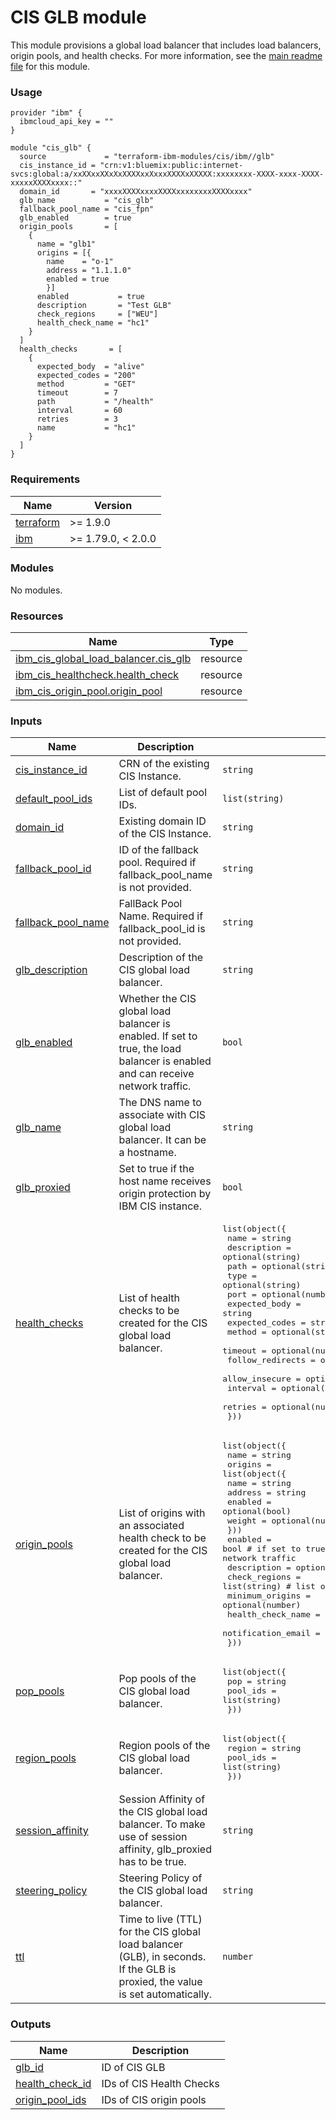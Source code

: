 # CIS GLB module

This module provisions a global load balancer that includes load balancers, origin pools, and health checks. For more information, see the [main readme file](https://github.com/terraform-ibm-modules/terraform-ibm-cis/tree/main/docs/README.md) for this module.

### Usage
```
provider "ibm" {
  ibmcloud_api_key = ""
}

module "cis_glb" {
  source             = "terraform-ibm-modules/cis/ibm//glb"
  cis_instance_id = "crn:v1:bluemix:public:internet-svcs:global:a/xxXXxxXXxXxXXXXxxXxxxXXXXxXXXXX:xxxxxxxx-XXXX-xxxx-XXXX-xxxxxXXXXxxxx::"
  domain_id       = "xxxxXXXXxxxxXXXXxxxxxxxxXXXXxxxx"
  glb_name           = "cis_glb"
  fallback_pool_name = "cis_fpn"
  glb_enabled        = true
  origin_pools       = [
    {
      name = "glb1"
      origins = [{
        name    = "o-1"
        address = "1.1.1.0"
        enabled = true
        }]
      enabled           = true
      description       = "Test GLB"
      check_regions     = ["WEU"]
      health_check_name = "hc1"
    }
  ]
  health_checks       = [
    {
      expected_body  = "alive"
      expected_codes = "200"
      method         = "GET"
      timeout        = 7
      path           = "/health"
      interval       = 60
      retries        = 3
      name           = "hc1"
    }
  ]
}
```

<!-- BEGINNING OF PRE-COMMIT-TERRAFORM DOCS HOOK -->
### Requirements

| Name | Version |
|------|---------|
| <a name="requirement_terraform"></a> [terraform](#requirement\_terraform) | >= 1.9.0 |
| <a name="requirement_ibm"></a> [ibm](#requirement\_ibm) | >= 1.79.0, < 2.0.0 |

### Modules

No modules.

### Resources

| Name | Type |
|------|------|
| [ibm_cis_global_load_balancer.cis_glb](https://registry.terraform.io/providers/IBM-Cloud/ibm/latest/docs/resources/cis_global_load_balancer) | resource |
| [ibm_cis_healthcheck.health_check](https://registry.terraform.io/providers/IBM-Cloud/ibm/latest/docs/resources/cis_healthcheck) | resource |
| [ibm_cis_origin_pool.origin_pool](https://registry.terraform.io/providers/IBM-Cloud/ibm/latest/docs/resources/cis_origin_pool) | resource |

### Inputs

| Name | Description | Type | Default | Required |
|------|-------------|------|---------|:--------:|
| <a name="input_cis_instance_id"></a> [cis\_instance\_id](#input\_cis\_instance\_id) | CRN of the existing CIS Instance. | `string` | n/a | yes |
| <a name="input_default_pool_ids"></a> [default\_pool\_ids](#input\_default\_pool\_ids) | List of default pool IDs. | `list(string)` | `null` | no |
| <a name="input_domain_id"></a> [domain\_id](#input\_domain\_id) | Existing domain ID of the CIS Instance. | `string` | n/a | yes |
| <a name="input_fallback_pool_id"></a> [fallback\_pool\_id](#input\_fallback\_pool\_id) | ID of the fallback pool. Required if fallback\_pool\_name is not provided. | `string` | `null` | no |
| <a name="input_fallback_pool_name"></a> [fallback\_pool\_name](#input\_fallback\_pool\_name) | FallBack Pool Name. Required if fallback\_pool\_id is not provided. | `string` | `null` | no |
| <a name="input_glb_description"></a> [glb\_description](#input\_glb\_description) | Description of the CIS global load balancer. | `string` | `null` | no |
| <a name="input_glb_enabled"></a> [glb\_enabled](#input\_glb\_enabled) | Whether the CIS global load balancer is enabled. If set to true, the load balancer is enabled and can receive network traffic. | `bool` | n/a | yes |
| <a name="input_glb_name"></a> [glb\_name](#input\_glb\_name) | The DNS name to associate with CIS global load balancer. It can be a hostname. | `string` | n/a | yes |
| <a name="input_glb_proxied"></a> [glb\_proxied](#input\_glb\_proxied) | Set to true if the host name receives origin protection by IBM CIS instance. | `bool` | `null` | no |
| <a name="input_health_checks"></a> [health\_checks](#input\_health\_checks) | List of health checks to be created for the CIS global load balancer. | <pre>list(object({<br/>    name             = string<br/>    description      = optional(string)<br/>    path             = optional(string)<br/>    type             = optional(string)<br/>    port             = optional(number)<br/>    expected_body    = string<br/>    expected_codes   = string<br/>    method           = optional(string)<br/>    timeout          = optional(number)<br/>    follow_redirects = optional(bool)<br/>    allow_insecure   = optional(bool)<br/>    interval         = optional(number)<br/>    retries          = optional(number)<br/>  }))</pre> | `[]` | no |
| <a name="input_origin_pools"></a> [origin\_pools](#input\_origin\_pools) | List of origins with an associated health check to be created for the CIS global load balancer. | <pre>list(object({<br/>    name = string<br/>    origins = list(object({<br/>      name    = string<br/>      address = string<br/>      enabled = optional(bool)<br/>      weight  = optional(number)<br/>    }))<br/>    enabled            = bool # if set to true, the pool is enabled and can receive incoming network traffic<br/>    description        = optional(string)<br/>    check_regions      = list(string) # list of region codes<br/>    minimum_origins    = optional(number)<br/>    health_check_name  = optional(string)<br/>    notification_email = optional(string)<br/>  }))</pre> | `[]` | no |
| <a name="input_pop_pools"></a> [pop\_pools](#input\_pop\_pools) | Pop pools of the CIS global load balancer. | <pre>list(object({<br/>    pop      = string<br/>    pool_ids = list(string)<br/>  }))</pre> | `[]` | no |
| <a name="input_region_pools"></a> [region\_pools](#input\_region\_pools) | Region pools of the CIS global load balancer. | <pre>list(object({<br/>    region   = string<br/>    pool_ids = list(string)<br/>  }))</pre> | `[]` | no |
| <a name="input_session_affinity"></a> [session\_affinity](#input\_session\_affinity) | Session Affinity of the CIS global load balancer. To make use of session affinity, glb\_proxied has to be true. | `string` | `null` | no |
| <a name="input_steering_policy"></a> [steering\_policy](#input\_steering\_policy) | Steering Policy of the CIS global load balancer. | `string` | `"off"` | no |
| <a name="input_ttl"></a> [ttl](#input\_ttl) | Time to live (TTL) for the CIS global load balancer (GLB), in seconds. If the GLB is proxied, the value is set automatically. | `number` | `null` | no |

### Outputs

| Name | Description |
|------|-------------|
| <a name="output_glb_id"></a> [glb\_id](#output\_glb\_id) | ID of CIS GLB |
| <a name="output_health_check_id"></a> [health\_check\_id](#output\_health\_check\_id) | IDs of CIS Health Checks |
| <a name="output_origin_pool_ids"></a> [origin\_pool\_ids](#output\_origin\_pool\_ids) | IDs of CIS origin pools |
<!-- END OF PRE-COMMIT-TERRAFORM DOCS HOOK -->
